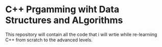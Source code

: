 # C++ Prgamming wiht Data Structures and ALgorithms
This repository will contain all the code that i will wrtie while re-learniing C++ from scratch to the advanced levels.
